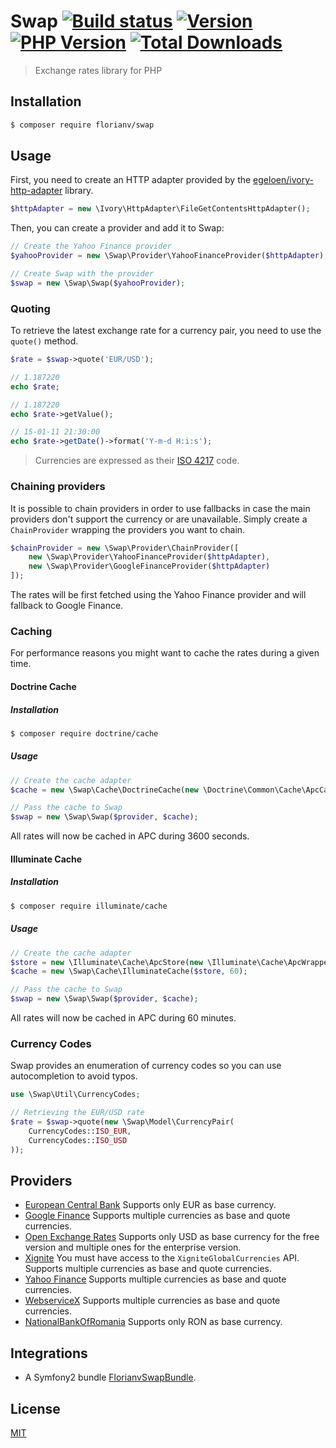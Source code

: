 # Swap [![Build status][travis-image]][travis-url] [![Version][version-image]][version-url] [![PHP Version][php-version-image]][php-version-url] [![Total Downloads][downloads-image]][downloads-url] 

> Exchange rates library for PHP

## Installation

```bash
$ composer require florianv/swap
```

## Usage

First, you need to create an HTTP adapter provided by the [egeloen/ivory-http-adapter](https://github.com/egeloen/ivory-http-adapter)
library.

```php
$httpAdapter = new \Ivory\HttpAdapter\FileGetContentsHttpAdapter();
```

Then, you can create a provider and add it to Swap:

```php
// Create the Yahoo Finance provider
$yahooProvider = new \Swap\Provider\YahooFinanceProvider($httpAdapter);

// Create Swap with the provider
$swap = new \Swap\Swap($yahooProvider);
```

### Quoting

To retrieve the latest exchange rate for a currency pair, you need to use the `quote()` method.

```php
$rate = $swap->quote('EUR/USD');

// 1.187220
echo $rate;

// 1.187220
echo $rate->getValue();

// 15-01-11 21:30:00
echo $rate->getDate()->format('Y-m-d H:i:s');
```

> Currencies are expressed as their [ISO 4217](http://en.wikipedia.org/wiki/ISO_4217) code.

### Chaining providers

It is possible to chain providers in order to use fallbacks in case the main providers don't support the currency or are unavailable.
Simply create a `ChainProvider` wrapping the providers you want to chain.

```php
$chainProvider = new \Swap\Provider\ChainProvider([
    new \Swap\Provider\YahooFinanceProvider($httpAdapter),
    new \Swap\Provider\GoogleFinanceProvider($httpAdapter)
]);
```

The rates will be first fetched using the Yahoo Finance provider and will fallback to Google Finance.

### Caching

For performance reasons you might want to cache the rates during a given time.
 
#### Doctrine Cache

##### Installation

```bash
$ composer require doctrine/cache
```

##### Usage

```php
// Create the cache adapter
$cache = new \Swap\Cache\DoctrineCache(new \Doctrine\Common\Cache\ApcCache(), 3600);

// Pass the cache to Swap
$swap = new \Swap\Swap($provider, $cache);
```

All rates will now be cached in APC during 3600 seconds.

#### Illuminate Cache

##### Installation

```bash
$ composer require illuminate/cache
```

##### Usage

```php
// Create the cache adapter
$store = new \Illuminate\Cache\ApcStore(new \Illuminate\Cache\ApcWrapper());
$cache = new \Swap\Cache\IlluminateCache($store, 60);

// Pass the cache to Swap
$swap = new \Swap\Swap($provider, $cache);
```

All rates will now be cached in APC during 60 minutes.

### Currency Codes

Swap provides an enumeration of currency codes so you can use autocompletion to avoid typos.

```php
use \Swap\Util\CurrencyCodes;

// Retrieving the EUR/USD rate
$rate = $swap->quote(new \Swap\Model\CurrencyPair(
    CurrencyCodes::ISO_EUR,
    CurrencyCodes::ISO_USD
));
```

## Providers

- [European Central Bank](http://www.ecb.europa.eu/home/html/index.en.html)
Supports only EUR as base currency.
- [Google Finance](http://www.google.com/finance)
Supports multiple currencies as base and quote currencies.
- [Open Exchange Rates](https://openexchangerates.org)
Supports only USD as base currency for the free version and multiple ones for the enterprise version.
- [Xignite](https://www.xignite.com)
You must have access to the `XigniteGlobalCurrencies` API.
Supports multiple currencies as base and quote currencies.
- [Yahoo Finance](https://finance.yahoo.com/)
Supports multiple currencies as base and quote currencies.
- [WebserviceX](http://www.webservicex.net/ws/default.aspx)
Supports multiple currencies as base and quote currencies.
- [NationalBankOfRomania](http://www.bnr.ro)
Supports only RON as base currency.

## Integrations

- A Symfony2 bundle [FlorianvSwapBundle](https://github.com/florianv/FlorianvSwapBundle).

## License

[MIT](https://github.com/florianv/swap/blob/master/LICENSE)

[travis-url]: https://travis-ci.org/florianv/swap
[travis-image]: http://img.shields.io/travis/florianv/swap.svg?style=flat

[downloads-url]: https://packagist.org/packages/florianv/swap
[downloads-image]: https://img.shields.io/packagist/dt/florianv/swap.svg?style=flat

[version-url]: https://packagist.org/packages/florianv/swap
[version-image]: http://img.shields.io/packagist/v/florianv/swap.svg?style=flat

[php-version-url]: https://packagist.org/packages/florianv/swap
[php-version-image]: http://img.shields.io/badge/php-5.4+-ff69b4.svg
